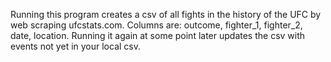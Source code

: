 Running this program creates a csv of all fights in the history of the UFC by web scraping ufcstats.com.
Columns are: outcome, fighter_1, fighter_2, date, location.
Running it again at some point later updates the csv with events not yet in your local csv.
